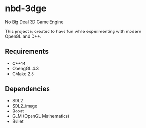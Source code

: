 nbd-3dge
========

No Big Deal 3D Game Engine 

This project is created to have fun while experimenting with modern OpenGL
and C++.

Requirements
------------

* C++14
* OpengGL 4.3
* CMake 2.8

Dependencies
------------

* SDL2
* SDL2_image
* Boost
* GLM (OpenGL Mathematics)
* Bullet
